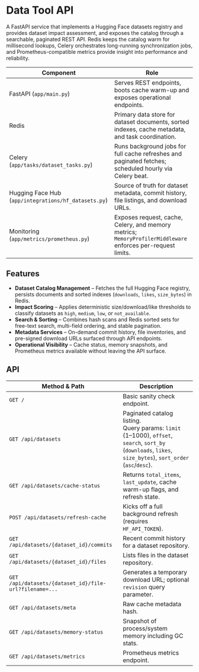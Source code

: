 # Data Tool API

A FastAPI service that implements a Hugging Face datasets registry and provides dataset impact assessment, and exposes the catalog through a searchable, paginated REST API. Redis keeps the catalog warm for millisecond lookups, Celery orchestrates long-running synchronization jobs, and Prometheus-compatible metrics provide insight into performance and reliability.

| Component | Role |
| --- | --- |
| FastAPI (`app/main.py`) | Serves REST endpoints, boots cache warm-up and exposes operational endpoints. |
| Redis | Primary data store for dataset documents, sorted indexes, cache metadata, and task coordination. |
| Celery (`app/tasks/dataset_tasks.py`) | Runs background jobs for full cache refreshes and paginated fetches; scheduled hourly via Celery beat. |
| Hugging Face Hub (`app/integrations/hf_datasets.py`) | Source of truth for dataset metadata, commit history, file listings, and download URLs. |
| Monitoring (`app/metrics/prometheus.py`) | Exposes request, cache, Celery, and memory metrics; `MemoryProfilerMiddleware` enforces per-request limits. |

## Features

- **Dataset Catalog Management** – Fetches the full Hugging Face registry, persists documents and sorted indexes (`downloads`, `likes`, `size_bytes`) in Redis.
- **Impact Scoring** – Applies deterministic size/download/like thresholds to classify datasets as `high`, `medium`, `low`, or `not_available`.
- **Search & Sorting** – Combines hash scans and Redis sorted sets for free-text search, multi-field ordering, and stable pagination.
- **Metadata Services** – On-demand commit history, file inventories, and pre-signed download URLs surfaced through API endpoints.
- **Operational Visibility** – Cache status, memory snapshots, and Prometheus metrics available without leaving the API surface.

## API

| Method & Path | Description |
| --- | --- |
| `GET /` | Basic sanity check endpoint. |
| `GET /api/datasets` | Paginated catalog listing.<br>Query params: `limit` (1–1000), `offset`, `search`, `sort_by` (`downloads`, `likes`, `size_bytes`), `sort_order` (`asc`/`desc`). |
| `GET /api/datasets/cache-status` | Returns `total_items`, `last_update`, cache warm-up flags, and refresh state. |
| `POST /api/datasets/refresh-cache` | Kicks off a full background refresh (requires `HF_API_TOKEN`). |
| `GET /api/datasets/{dataset_id}/commits` | Recent commit history for a dataset repository. |
| `GET /api/datasets/{dataset_id}/files` | Lists files in the dataset repository. |
| `GET /api/datasets/{dataset_id}/file-url?filename=...` | Generates a temporary download URL; optional `revision` query parameter. |
| `GET /api/datasets/meta` | Raw cache metadata hash. |
| `GET /api/datasets/memory-status` | Snapshot of process/system memory including GC stats. |
| `GET /api/datasets/metrics` | Prometheus metrics endpoint. |
